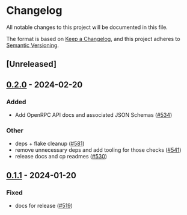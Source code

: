 # Changelog
All notable changes to this project will be documented in this file.

The format is based on [Keep a Changelog](https://keepachangelog.com/en/1.0.0/),
and this project adheres to [Semantic Versioning](https://semver.org/spec/v2.0.0.html).

## [Unreleased]

## [0.2.0](https://github.com/ipvm-wg/homestar/compare/homestar-workflow-v0.1.1...homestar-workflow-v0.2.0) - 2024-02-20

### Added
- Add OpenRPC API docs and associated JSON Schemas ([#534](https://github.com/ipvm-wg/homestar/pull/534))

### Other
- deps + flake cleanup ([#581](https://github.com/ipvm-wg/homestar/pull/581))
- remove unnecessary deps and add tooling for those checks ([#541](https://github.com/ipvm-wg/homestar/pull/541))
- release docs and cp readmes ([#530](https://github.com/ipvm-wg/homestar/pull/530))

## [0.1.1](https://github.com/ipvm-wg/homestar/compare/homestar-workflow-v0.1.0...homestar-workflow-v0.1.1) - 2024-01-20

### Fixed
- docs for release ([#519](https://github.com/ipvm-wg/homestar/pull/519))
